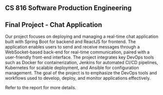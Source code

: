## CS 816 Software Production Engineering
## Final Project - Chat Application

Our project focuses on deploying and managing a real-time chat application built with Spring
Boot for backend and ReactJS for frontend. The application enables users to send and receive
messages through a WebSocket-based back-end for real-time communication, paired with a
user-friendly front-end interface. The project integrates key DevOps tools such as Docker for
containerization, Jenkins for automated CI/CD pipelines, Kubernetes for scalable deployment,
and Ansible for configuration management. The goal of the project is to emphasize the DevOps
tools and workflows used to develop, deploy, and monitor applications effectively.

Refer to the report for more details.

